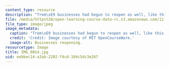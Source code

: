 ```yaml
---
content_type: resource
description: "Trem\xE9 businesses had begun to reopen as well, like this laundromat."
file: /media/https%3A/open-learning-course-data-rc.s3.amazonaws.com/11-945-katrina-practicum-spring-2006/eebbec14a3ab2202f4cd104c5dc3e267_IMG_0014.jpg
file_type: image/jpeg
image_metadata:
  caption: "Trem\xE9 businesses had begun to reopen as well, like this laundromat."
  credit: 'Credit: Image courtesy of MIT OpenCourseWare.'
  image-alt: Businesses reopening.
resourcetype: Image
title: IMG_0014.jpg
uid: eebbec14-a3ab-2202-f4cd-104c5dc3e267
---
```

